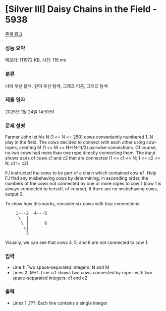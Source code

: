 # [Silver III] Daisy Chains in the Field - 5938 

[문제 링크](https://www.acmicpc.net/problem/5938) 

### 성능 요약

메모리: 111972 KB, 시간: 116 ms

### 분류

너비 우선 탐색, 깊이 우선 탐색, 그래프 이론, 그래프 탐색

### 제출 일자

2025년 1월 24일 14:51:51

### 문제 설명

<p>Farmer John let his N (1 <= N <= 250) cows conveniently numbered 1..N play in the field. The cows decided to connect with each other using cow-ropes, creating M (1 <= M <= N*(N-1)/2) pairwise connections. Of course, no two cows had more than one rope directly connecting them. The input shows pairs of cows c1 and c2 that are connected (1 <= c1 <= N; 1 <= c2 <= N; c1 != c2).</p>

<p>FJ instructed the cows to be part of a chain which contained cow #1. Help FJ find any misbehaving cows by determining, in ascending order, the numbers of the cows not connected by one or more ropes to cow 1 (cow 1 is always connected to herself, of course). If there are no misbehaving cows, output 0.</p>

<p>To show how this works, consider six cows with four connections:</p>

<pre>    1---2  4---5
     \  |
      \ |      6
       \|
        3</pre>

<p>Visually, we can see that cows 4, 5, and 6 are not connected to cow 1.</p>

### 입력 

 <ul>
	<li>Line 1: Two space-separated integers: N and M</li>
	<li>Lines 2..M+1: Line i+1 shows two cows connected by rope i with two space-separated integers: c1 and c2</li>
</ul>

<p> </p>

### 출력 

 <ul>
	<li>Lines 1..???: Each line contains a single integer</li>
</ul>

<p> </p>

